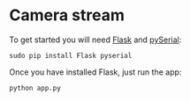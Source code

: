 Camera stream
=============

To get started you will need [Flask](http://flask.pocoo.org/) and [pySerial](https://github.com/pyserial/pyserial):

`sudo pip install Flask pyserial`

Once you have installed Flask, just run the app:

`python app.py`
